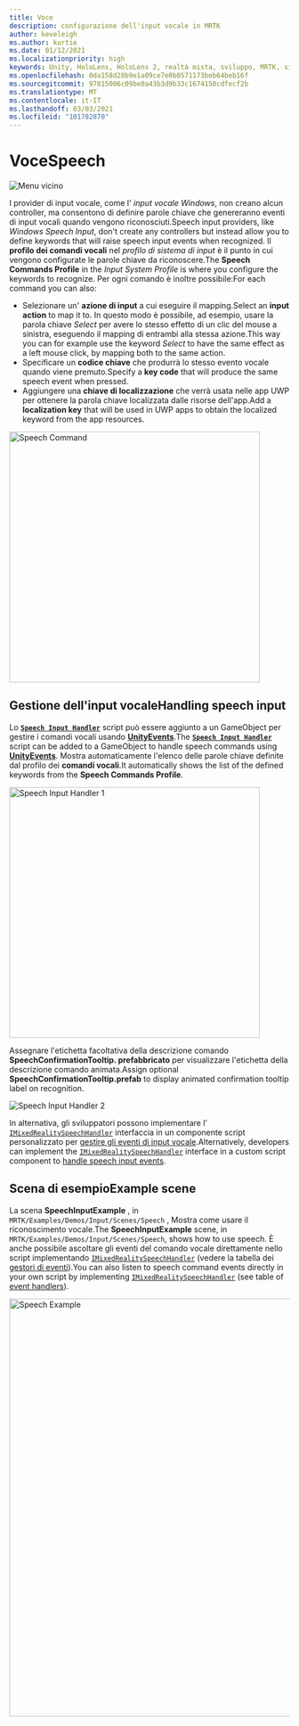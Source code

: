 ```yaml
---
title: Voce
description: configurazione dell'input vocale in MRTK
author: keveleigh
ms.author: kurtie
ms.date: 01/12/2021
ms.localizationpriority: high
keywords: Unity, HoloLens, HoloLens 2, realtà mista, sviluppo, MRTK, sintesi vocale,
ms.openlocfilehash: 0da158d28b9e1a09ce7e0b0571173beb64beb16f
ms.sourcegitcommit: 97815006c09be0a43b3d9b33c1674150cdfecf2b
ms.translationtype: MT
ms.contentlocale: it-IT
ms.lasthandoff: 03/03/2021
ms.locfileid: "101782870"
---
```

# <a name="speech"></a><span data-ttu-id="e6d04-104">Voce</span><span class="sxs-lookup"><span data-stu-id="e6d04-104">Speech</span></span>

![Menu vicino](../images/input/MRTK_Input_Speech.png)

<span data-ttu-id="e6d04-106">I provider di input vocale, come l' *input vocale Windows*, non creano alcun controller, ma consentono di definire parole chiave che genereranno eventi di input vocali quando vengono riconosciuti.</span><span class="sxs-lookup"><span data-stu-id="e6d04-106">Speech input providers, like *Windows Speech Input*, don't create any controllers but instead allow you to define keywords that will raise speech input events when recognized.</span></span> <span data-ttu-id="e6d04-107">Il **profilo dei comandi vocali** nel *profilo di sistema di input* è il punto in cui vengono configurate le parole chiave da riconoscere.</span><span class="sxs-lookup"><span data-stu-id="e6d04-107">The **Speech Commands Profile** in the *Input System Profile* is where you configure the keywords to recognize.</span></span> <span data-ttu-id="e6d04-108">Per ogni comando è inoltre possibile:</span><span class="sxs-lookup"><span data-stu-id="e6d04-108">For each command you can also:</span></span>

- <span data-ttu-id="e6d04-109">Selezionare un' **azione di input** a cui eseguire il mapping.</span><span class="sxs-lookup"><span data-stu-id="e6d04-109">Select an **input action** to map it to.</span></span> <span data-ttu-id="e6d04-110">In questo modo è possibile, ad esempio, usare la parola chiave *Select* per avere lo stesso effetto di un clic del mouse a sinistra, eseguendo il mapping di entrambi alla stessa azione.</span><span class="sxs-lookup"><span data-stu-id="e6d04-110">This way you can for example use the keyword *Select* to have the same effect as a left mouse click, by mapping both to the same action.</span></span>
- <span data-ttu-id="e6d04-111">Specificare un **codice chiave** che produrrà lo stesso evento vocale quando viene premuto.</span><span class="sxs-lookup"><span data-stu-id="e6d04-111">Specify a **key code** that will produce the same speech event when pressed.</span></span>
- <span data-ttu-id="e6d04-112">Aggiungere una **chiave di localizzazione** che verrà usata nelle app UWP per ottenere la parola chiave localizzata dalle risorse dell'app.</span><span class="sxs-lookup"><span data-stu-id="e6d04-112">Add a **localization key** that will be used in UWP apps to obtain the localized keyword from the app resources.</span></span>

<img src="../images/input/SpeechCommandsProfile.png" width="450px" alt="Speech Command">

## <a name="handling-speech-input"></a><span data-ttu-id="e6d04-113">Gestione dell'input vocale</span><span class="sxs-lookup"><span data-stu-id="e6d04-113">Handling speech input</span></span>

<span data-ttu-id="e6d04-114">Lo [**`Speech Input Handler`**](xref:Microsoft.MixedReality.Toolkit.Input.SpeechInputHandler) script può essere aggiunto a un GameObject per gestire i comandi vocali usando [**UnityEvents**](https://docs.unity3d.com/Manual/UnityEvents.html).</span><span class="sxs-lookup"><span data-stu-id="e6d04-114">The [**`Speech Input Handler`**](xref:Microsoft.MixedReality.Toolkit.Input.SpeechInputHandler) script can be added to a GameObject to handle speech commands using [**UnityEvents**](https://docs.unity3d.com/Manual/UnityEvents.html).</span></span> <span data-ttu-id="e6d04-115">Mostra automaticamente l'elenco delle parole chiave definite dal profilo dei **comandi vocali**.</span><span class="sxs-lookup"><span data-stu-id="e6d04-115">It automatically shows the list of the defined keywords from the **Speech Commands Profile**.</span></span>

<img src="../images/input/SpeechCommands_SpeechInputHandler1.png" width="450px" alt="Speech Input Handler 1">

<span data-ttu-id="e6d04-116">Assegnare l'etichetta facoltativa della descrizione comando **SpeechConfirmationTooltip. prefabbricato** per visualizzare l'etichetta della descrizione comando animata.</span><span class="sxs-lookup"><span data-stu-id="e6d04-116">Assign optional **SpeechConfirmationTooltip.prefab** to display animated confirmation tooltip label on recognition.</span></span>

<img src="../images/input/SpeechCommands_SpeechInputHandler2.png" alt="Speech Input Handler 2">

<span data-ttu-id="e6d04-117">In alternativa, gli sviluppatori possono implementare l' [`IMixedRealitySpeechHandler`](xref:Microsoft.MixedReality.Toolkit.Input.IMixedRealitySpeechHandler) interfaccia in un componente script personalizzato per [gestire gli eventi di input vocale](InputEvents.md#input-event-interface-example).</span><span class="sxs-lookup"><span data-stu-id="e6d04-117">Alternatively, developers can implement the [`IMixedRealitySpeechHandler`](xref:Microsoft.MixedReality.Toolkit.Input.IMixedRealitySpeechHandler) interface in a custom script component to [handle speech input events](InputEvents.md#input-event-interface-example).</span></span>

## <a name="example-scene"></a><span data-ttu-id="e6d04-118">Scena di esempio</span><span class="sxs-lookup"><span data-stu-id="e6d04-118">Example scene</span></span>

<span data-ttu-id="e6d04-119">La scena **SpeechInputExample** , in `MRTK/Examples/Demos/Input/Scenes/Speech` , Mostra come usare il riconoscimento vocale.</span><span class="sxs-lookup"><span data-stu-id="e6d04-119">The **SpeechInputExample** scene, in `MRTK/Examples/Demos/Input/Scenes/Speech`, shows how to use speech.</span></span> <span data-ttu-id="e6d04-120">È anche possibile ascoltare gli eventi del comando vocale direttamente nello script implementando [`IMixedRealitySpeechHandler`](xref:Microsoft.MixedReality.Toolkit.Input.IMixedRealitySpeechHandler) (vedere la tabella dei [gestori di eventi](InputEvents.md)).</span><span class="sxs-lookup"><span data-stu-id="e6d04-120">You can also listen to speech command events directly in your own script by implementing [`IMixedRealitySpeechHandler`](xref:Microsoft.MixedReality.Toolkit.Input.IMixedRealitySpeechHandler) (see table of [event handlers](InputEvents.md)).</span></span>

<img src="../images/input/SpeechExampleScene.png" width="750px" alt="Speech Example">
